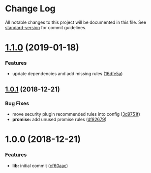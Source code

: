 # Change Log

All notable changes to this project will be documented in this file. See [standard-version](https://github.com/conventional-changelog/standard-version) for commit guidelines.

<a name="1.1.0"></a>
# [1.1.0](https://github.com/kbshl/eslint-config-kbshl/compare/v1.0.1...v1.1.0) (2019-01-18)


### Features

* update dependencies and add missing rules ([16dfe5a](https://github.com/kbshl/eslint-config-kbshl/commit/16dfe5a))



<a name="1.0.1"></a>
## [1.0.1](https://github.com/kbshl/eslint-config-kbshl/compare/v1.0.0...v1.0.1) (2018-12-21)


### Bug Fixes

* move security plugin recommended rules into config ([3d9751f](https://github.com/kbshl/eslint-config-kbshl/commit/3d9751f))
* **promise:** add unused promise rules ([df82679](https://github.com/kbshl/eslint-config-kbshl/commit/df82679))



<a name="1.0.0"></a>
# 1.0.0 (2018-12-21)


### Features

* **lib:** initial commit ([cf60aac](https://github.com/kbshl/eslint-config-kbshl/commit/cf60aac))
